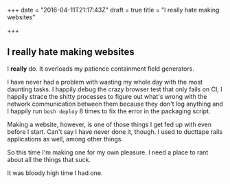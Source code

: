 +++
date = "2016-04-11T21:17:43Z"
draft = true
title = "I really hate making websites"

+++

## I really hate making websites

I **really** do. It overloads my patience containment field generators.

<!--more-->

I have never had a problem with wasting my whole day with the most daunting tasks. I happily debug the crazy browser test that only fails on CI, I happily strace the shitty processes to figure out what's wrong with the network communication between them because they don't log anything and I happily run `bosh deploy` 8 times to fix the error in the packaging script.

Making a website, however, is one of those things I get fed up with even before I start. Can't say I have never done it, though. I used to ducttape rails applications as well, among other things.

So this time I'm making one for my own pleasure. I need a place to rant about all the things that suck.

It was bloody high time I had one.
